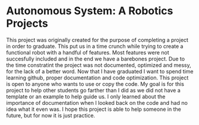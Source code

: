 # Autonomous System: A Robotics Projects

This project was originally created for the purpose of completing a project in order to graduate. 
This put us in a time crunch while trying to create a functional robot with a handful of features. Most 
features were not succesfully included and in the end we have a barebones project. Due to the time constratint
the project was not documented, optimized and messy, for the lack of a better word. Now that I have graduated I
want to spend time learning github, proper documentation and code optimization. This project is open to anyone
who wants to use or copy the code. My goal is for this project to help other students go farther than I did as 
we did not have a template or an example to help guide us. I only learned about the importance of documentation 
when I looked back on the code and had no idea what it even was. I hope this project is able to help someone in 
the future, but for now it is just practice.

